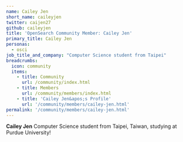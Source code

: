 ```yaml
---
name: Cailey Jen
short_name: caileyjen
twitter: caijen27
github: caileyjen
title: 'OpenSearch Community Member: Cailey Jen'
primary_title: Cailey Jen
personas:
  - osci
job_title_and_company: "Computer Science student from Taipei"
breadcrumbs:
  icon: community
  items:
    - title: Community
      url: /community/index.html
    - title: Members
      url: /community/members/index.html
    - title: 'Cailey Jen&apos;s Profile'
      url: '/community/members/cailey-jen.html'
permalink: '/community/members/cailey-jen.html'
---
```


**Cailey Jen** Computer Science student from Taipei, Taiwan, studying at Purdue University!
